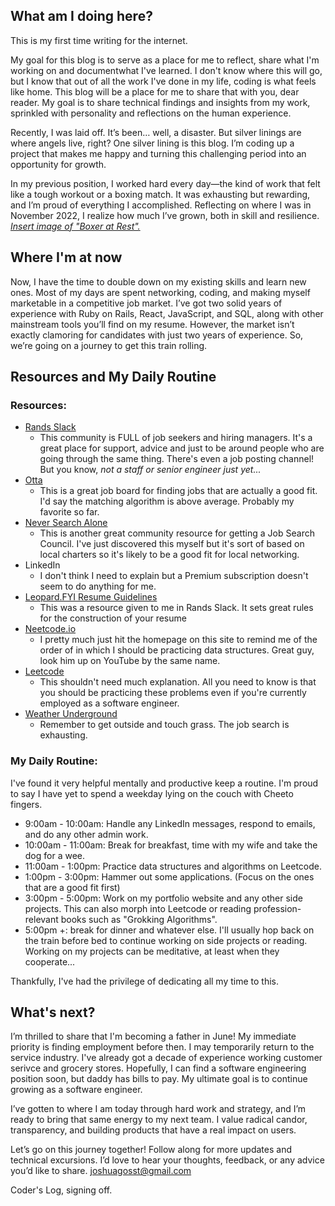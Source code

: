 ## What am I doing here?

This is my first time writing for the internet.

My goal for this blog is to serve as a place for me to reflect, share what I'm working on and documentwhat I've learned.
I don't know where this will go, but I know that out of all the work I've done in my life, coding is what feels like home. This blog will be a place for me to share that with you, dear reader. My goal is to share technical findings and insights from my work, sprinkled with personality and reflections on the human experience.

Recently, I was laid off. It’s been… well, a disaster. But silver linings are where angels live, right? One silver lining is this blog. I’m coding up a project that makes me happy and turning this challenging period into an opportunity for growth.

In my previous position, I worked hard every day—the kind of work that felt like a tough workout or a boxing match. It was exhausting but rewarding, and I’m proud of everything I accomplished. Reflecting on where I was in November 2022, I realize how much I’ve grown, both in skill and resilience.
[_Insert image of "Boxer at Rest"._](https://www.google.com/search?sca_esv=78b8a75bbef2a9ff&sxsrf=ADLYWIK7cRfHFpXpRPzhstCQvlbSCJLmZw:1736402681233&q=boxer+at+rest&udm=2&fbs=AEQNm0Aa4sjWe7Rqy32pFwRj0UkWd8nbOJfsBGGB5IQQO6L3J03RPjGV0MznOJ6Likin94pT_oR1DTSof42bOBxoTNxGeB1pS5_mub79WlyOO98XhEgJ5ByfFkeFUd9hlGBCmUZgrzLESyrkqGBL7osK5ZH3-0drzcH2VIMmwLRButbs-cMHhV8leQ--AYHsqw2WSrddKuHyCX6iowNOKZDTcJOO0G_14g&sa=X&ved=2ahUKEwiK24GI_OeKAxVpGDQIHSXUFekQtKgLegQICBAB&biw=2376&bih=1318&dpr=1)

## Where I'm at now

Now, I have the time to double down on my existing skills and learn new ones. Most of my days are spent networking, coding, and making myself marketable in a competitive job market.
I’ve got two solid years of experience with Ruby on Rails, React, JavaScript, and SQL, along with other mainstream tools you’ll find on my resume. However, the market isn’t exactly clamoring for candidates with just two years of experience. So, we’re going on a journey to get this train rolling.

## Resources and My Daily Routine

### Resources:

- [Rands Slack](https://randsinrepose.com/welcome-to-rands-leadership-slack/)
  - This community is FULL of job seekers and hiring managers. It's a great place for support, advice and just to be around people who are going through the same thing.
    There's even a job posting channel! But you know, _not a staff or senior engineer just yet..._
- [Otta](https://app.welcometothejungle.com/)
  - This is a great job board for finding jobs that are actually a good fit. I'd say the matching algorithm is above average. Probably my favorite so far.
- [Never Search Alone](https://www.phyl.org/)
  - This is another great community resource for getting a Job Search Council. I've just discovered this myself but it's sort of based on local charters so it's likely to be a good fit for local networking.
- LinkedIn
  - I don't think I need to explain but a Premium subscription doesn't seem to do anything for me.
- [Leopard.FYI Resume Guidelines](https://leopard.fyi/blog/leopardfyi-resume-guidelines)
  - This was a resource given to me in Rands Slack. It sets great rules for the construction of your resume
- [Neetcode.io](https://neetcode.io/)
  - I pretty much just hit the homepage on this site to remind me of the order of in which I should be practicing data structures. Great guy, look him up on YouTube by the same name.
- [Leetcode](https://leetcode.com/)
  - This shouldn't need much explanation. All you need to know is that you should be practicing these problems even if you're currently employed as a software engineer.
- [Weather Underground](https://www.wunderground.com/)
  - Remember to get outside and touch grass. The job search is exhausting.

### My Daily Routine:

I've found it very helpful mentally and productive keep a routine. I'm proud to say I have yet to spend a weekday lying on the couch with Cheeto fingers.

- 9:00am - 10:00am: Handle any LinkedIn messages, respond to emails, and do any other admin work.
- 10:00am - 11:00am: Break for breakfast, time with my wife and take the dog for a wee.
- 11:00am - 1:00pm: Practice data structures and algorithms on Leetcode.
- 1:00pm - 3:00pm: Hammer out some applications. (Focus on the ones that are a good fit first)
- 3:00pm - 5:00pm: Work on my portfolio website and any other side projects. This can also morph into Leetcode or reading profession-relevant books such as "Grokking Algorithms".
- 5:00pm +: break for dinner and whatever else. I'll usually hop back on the train before bed to continue working on side projects or reading. Working on my projects can be meditative, at least when they cooperate...

Thankfully, I've had the privilege of dedicating all my time to this.

## What's next?

I’m thrilled to share that I'm becoming a father in June! My immediate priority is finding employment before then.
I may temporarily return to the service industry. I've already got a decade of experience working customer serivce and grocery stores. Hopefully, I can find a software engineering position soon, but daddy has bills to pay. My ultimate goal is to continue growing as a software engineer.

I’ve gotten to where I am today through hard work and strategy, and I’m ready to bring that same energy to my next team. I value radical candor, transparency, and building products that have a real impact on users.

Let’s go on this journey together! Follow along for more updates and technical excursions. I’d love to hear your thoughts, feedback, or any advice you’d like to share.
[joshuagosst@gmail.com](mailto:joshuagosst@gmail.com)

Coder's Log, signing off.

